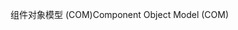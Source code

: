 <span data-ttu-id="08da6-101">组件对象模型 (COM)</span><span class="sxs-lookup"><span data-stu-id="08da6-101">Component Object Model (COM)</span></span>